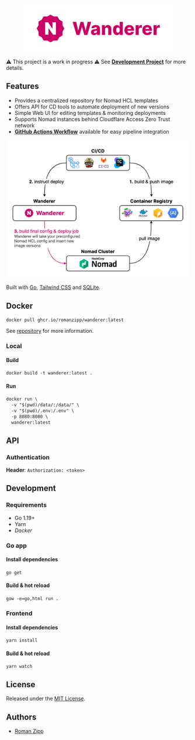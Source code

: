 <p align="center">
  <img src="wordmark.png" />
</p>

⚠️ This project is a work in progress ⚠️ See [**Development Project**](https://github.com/users/romanzipp/projects/2/views/1) for more details.

## Features

- Provides a centralized repository for Nomad HCL templates
- Offers API for CD tools to automate deployment of new versions
- Simple Web UI for editing templates & monitoring deployments
- Supports Nomad instances behind Cloudflare Access Zero Trust network
- [**GitHub Actions Workflow**](https://github.com/romanzipp/Wanderer-Action) available for easy pipeline integration

![](diagram.png)

Built with [Go](https://go.dev/), [Tailwind CSS](https://tailwindcss.com/) and [SQLite](https://sqlite.org/).

## Docker

```
docker pull ghcr.io/romanzipp/wanderer:latest
```

See [repository](https://github.com/romanzipp/Wanderer/pkgs/container/wanderer) for more information.

### Local

#### Build

```shell
docker build -t wanderer:latest .
```

#### Run

```shell
docker run \
  -v "$(pwd)/data/:/data/" \
  -v "$(pwd)/.env:/.env" \
  -p 8080:8080 \
  wanderer:latest
```

## API

### Authentication

**Header**: `Authorization: <token>`

## Development

### Requirements

- Go 1.19+
- Yarn
- _Docker_

### Go app

#### Install dependencies

```
go get
```

#### Build & hot reload

```shell
gow -e=go,html run .
```

### Frontend

#### Install dependencies

```
yarn install
```

#### Build & hot reload

```shell
yarn watch
```

## License

Released under the [MIT License](LICENSE.md).

## Authors

- [Roman Zipp](https://github.com/romanzipp)
